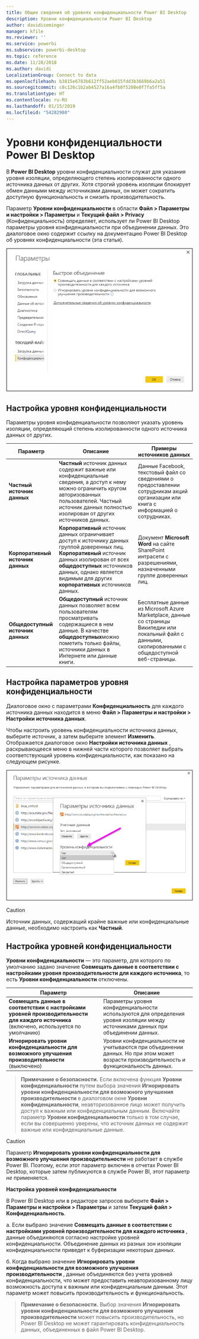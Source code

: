 ```yaml
---
title: Общие сведения об уровнях конфиденциальности Power BI Desktop
description: Уровни конфиденциальности Power BI Desktop
author: davidiseminger
manager: kfile
ms.reviewer: ''
ms.service: powerbi
ms.subservice: powerbi-desktop
ms.topic: reference
ms.date: 11/28/2018
ms.author: davidi
LocalizationGroup: Connect to data
ms.openlocfilehash: b3815e6783b612ff52aeb015fdd3b3669b6a2a51
ms.sourcegitcommit: c8c126c1b2ab4527a16a4fb8f5208e0f7fa5ff5a
ms.translationtype: HT
ms.contentlocale: ru-RU
ms.lasthandoff: 01/15/2019
ms.locfileid: "54282980"
---
```

# <a name="power-bi-desktop-privacy-levels"></a>Уровни конфиденциальности Power BI Desktop
В **Power BI Desktop** уровни конфиденциальности служат для указания уровня изоляции, определяющего степень изолированности одного источника данных от других. Хотя строгий уровень изоляции блокирует обмен данными между источниками данных, он может сократить доступную функциональность и снизить производительность.

Параметр **Уровни конфиденциальности** в области **Файл > Параметры и настройки > Параметры** и **Текущий файл > Privacy** (Конфиденциальность) определяет, использует ли Power BI Desktop параметры уровня конфиденциальности при объединении данных. Это диалоговое окно содержит ссылку на документацию Power BI Desktop об уровнях конфиденциальности (эта статья).

![](media/desktop-privacy-levels/desktop_privacylevels1.png)

## <a name="configure-a-privacy-level"></a>Настройка уровня конфиденциальности
Параметры уровня конфиденциальности позволяют указать уровень изоляции, определяющий степень изолированности одного источника данных от других.

| Параметр | Описание | Примеры источников данных |
| --- | --- | --- |
| **Частный источник данных** |**Частный** источник данных содержит важные или конфиденциальные сведения, а доступ к нему можно ограничить кругом авторизованных пользователей. Частный источник данных полностью изолирован от других источников данных. |Данные Facebook, текстовый файл со сведениями о предоставлении сотрудникам акций организации или книга с информацией о сотрудниках. |
| **Корпоративный источник данных** |**Корпоративный** источник данных ограничивает доступ к источнику данных группой доверенных лиц. **Корпоративный** источник данных изолирован от всех **общедоступных** источников данных, однако является видимым для других **корпоративных** источников данных. |Документ **Microsoft Word** на сайте SharePoint интрасети с разрешениями, назначенными группе доверенных лиц. |
| **Общедоступный источник данных** |**Общедоступный** источник данных позволяет всем пользователям просматривать содержащиеся в нем данные. В качестве **общедоступных**можно пометить только файлы, источники данных в Интернете или данные книги. |Бесплатные данные из Microsoft Azure Marketplace, данные со страницы Википедии или локальный файл с данными, скопированными с общедоступной веб-страницы. |

## <a name="configure-privacy-level-settings"></a>Настройка параметров уровня конфиденциальности
Диалоговое окно с параметрами **Конфиденциальность** для каждого источника данных находится в меню **Файл > Параметры и настройки > Настройки источника данных**.

Чтобы настроить уровень конфиденциальности источника данных, выберите источник, а затем выберите элемент **Изменить**. Отображается диалоговое окно **Настройки источника данных** , раскрывающееся меню в нижней части которого позволяет выбрать соответствующий уровень конфиденциальности, как показано на следующем рисунке.

![](media/desktop-privacy-levels/desktop_privacylevels2.png)

> [!CAUTION]
> Источник данных, содержащий крайне важные или конфиденциальные данные, необходимо настроить как **Частный**.
> 

## <a name="configure-privacy-levels"></a>Настройка уровней конфиденциальности
**Уровни конфиденциальности** — это параметр, для которого по умолчанию задано значение **Совмещать данные в соответствии с настройками уровня производительности для каждого источника**, то есть **Уровни конфиденциальности** отключены.

| Параметр | Описание |
| --- | --- |
| **Совмещать данные в соответствии с настройками уровней производительности для каждого источника** (включено, используется по умолчанию) |Параметры уровня конфиденциальности используются для определения уровня изоляции между источниками данных при объединении данных. |
| **Игнорировать уровни конфиденциальности для возможного улучшения производительности** (выключено) |Уровни конфиденциальности не учитываются при объединении данных. Но при этом может возрасти производительность и функциональность данных. |

> **Примечание о безопасности.** Если включена функция **Уровни конфиденциальности** путем выбора значения **Игнорировать уровни конфиденциальности для возможного улучшения производительности** в диалоговом окне **Уровни конфиденциальности**, неавторизованное лицо может получить доступ к важным или конфиденциальным данным. Включайте параметр **Уровни конфиденциальности** только в том случае, если вы совершенно уверены, что источник данных не содержит важные или конфиденциальные данные.
> 
> 

> [!CAUTION]
> Параметр **Игнорировать уровни конфиденциальности для возможного улучшения производительности** не работает в службе Power BI. Поэтому, если этот параметр включен в отчетах Power BI Desktop, которые затем публикуются в службе Power BI, этот параметр *не* применяется.
> 

**Настройка уровней конфиденциальности**

В Power BI Desktop или в редакторе запросов выберите **Файл > Параметры и настройки > Параметры** и затем **Текущий файл > Конфиденциальность**.

а. Если выбрано значение **Совмещать данные в соответствии с настройками уровней производительности для каждого источника** , данные объединяются согласно настройке уровней конфиденциальности. Объединение данных из разных зон изоляции конфиденциальности приведет к буферизации некоторых данных.

б. Когда выбрано значение **Игнорировать уровни конфиденциальности для возможного улучшения производительности** , данные объединяются без учета уровней конфиденциальности, что может предоставить неавторизованному лицу возможность доступа к важным или конфиденциальным данным. Этот параметр может повысить производительность и функциональность.

> **Примечание о безопасности.** Выбор значения **Игнорировать уровни конфиденциальности для возможного улучшения производительности** может повысить производительность, но Power BI Desktop не может гарантировать конфиденциальность данных, объединенных в файл Power BI Desktop.
> 
> 


